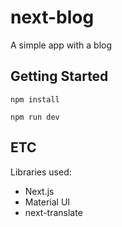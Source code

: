 # next-blog

A simple app with a blog

## Getting Started
```shell
npm install

npm run dev
```

## ETC

Libraries used:
* Next.js
* Material UI
* next-translate

